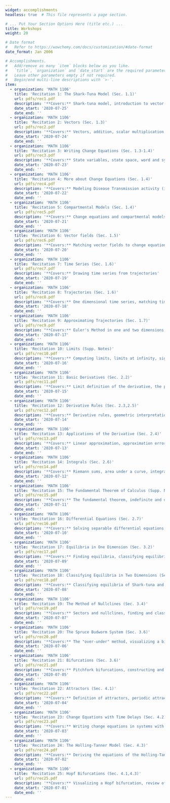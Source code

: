 ```yaml
---
widget: accomplishments
headless: true  # This file represents a page section.

# ... Put Your Section Options Here (title etc.) ...
title: Workshops
weight: 20

# Date format
#   Refer to https://wowchemy.com/docs/customization/#date-format
date_format: Jan 2006

# Accomplishments.
#   Add/remove as many `item` blocks below as you like.
#   `title`, `organization` and `date_start` are the required parameters.
#   Leave other parameters empty if not required.
#   Begin/end multi-line descriptions with `>-`.
item:
  - organization: 'MATH 1106'
    title: 'Recitation 1: The Shark-Tuna Model (Sec. 1.1)'
    url: pdfs/rec1.pdf
    description: '**Covers:** Shark-tuna model, introduction to vector fields, feedback and feedback loops'
    date_start: '2020-07-25'
    date_end: ''
  - organization: 'MATH 1106'
    title: 'Recitation 2: Vectors (Sec. 1.3)'
    url: pdfs/rec2.pdf
    description: '**Covers:** Vectors, addition, scalar multiplication, norms, normalization'
    date_start: '2020-07-24'
    date_end: ''
  - organization: 'MATH 1106'
    title: 'Recitation 3: Writing Change Equations (Sec. 1.3-1.4)'
    url: pdfs/rec3.pdf
    description: '**Covers:** State variables, state space, word and symbolic equations'
    date_start: '2020-07-23'
    date_end: ''
  - organization: 'MATH 1106'
    title: 'Recitation 4: More about Change Equations (Sec. 1.4)'
    url: pdfs/rec4.pdf
    description: '**Covers:** Modeling Disease Transmission activity (intro to SIR models), the mass-spring system <br> **Modeling Disease Transmission Activity:** <br> <a class="btn btn-outline-primary btn-page-header" href="pdfs/disease_ta.pdf" target="_blank" rel="noopener">TA Instructions</a> <a class="btn btn-outline-primary btn-page-header" href="pdfs/disease_v1.pdf" target="_blank" rel="noopener">Version 1</a> <a class="btn btn-outline-primary btn-page-header" href="pdfs/disease_v2.pdf" target="_blank" rel="noopener">Version 2</a> <a class="btn btn-outline-primary btn-page-header" href="pdfs/disease_v3.pdf" target="_blank" rel="noopener">Version 3</a> <a class="btn btn-outline-primary btn-page-header" href="pdfs/disease_v4.pdf" target="_blank" rel="noopener">Version 4</a>'
    date_start: '2020-07-22'
    date_end: ''
  - organization: 'MATH 1106'
    title: 'Recitation 5: Compartmental Models (Sec. 1.4)'
    url: pdfs/rec5.pdf
    description: '**Covers:** Change equations and compartmental models, model parameters, modifying compartmental models'
    date_start: '2020-07-21'
    date_end: ''
  - organization: 'MATH 1106'
    title: 'Recitation 6: Vector fields (Sec. 1.5)'
    url: pdfs/rec6.pdf
    description: '**Covers:** Matching vector fields to change equations, drawing vector fields'
    date_start: '2020-07-20'
    date_end: ''
  - organization: 'MATH 1106'
    title: 'Recitation 7: Time Series (Sec. 1.6)'
    url: pdfs/rec7.pdf
    description: '**Covers:** Drawing time series from trajectories'
    date_start: '2020-07-19'
    date_end: ''
  - organization: 'MATH 1106'
    title: 'Recitation 8: Trajectories (Sec. 1.6)'
    url: pdfs/rec8.pdf
    description: '**Covers:** One dimensional time series, matching time series and trajectories, drawing trajectories from time series'
    date_start: '2020-07-18'
    date_end: ''
  - organization: 'MATH 1106'
    title: 'Recitation 9: Approximating Trajectories (Sec. 1.7)'
    url: pdfs/rec9.pdf
    description: "**Covers:** Euler's Method in one and two dimensions, approximation vs. computation trade-off"
    date_start: '2020-07-17'
    date_end: ''
  - organization: 'MATH 1106'
    title: 'Recitation 10: Limits (Supp. Notes)'
    url: pdfs/rec10.pdf
    description: '**Covers:** Computing limits, limits at infinity, sigmoid functions, continuity'
    date_start: '2020-07-16'
    date_end: ''
  - organization: 'MATH 1106'
    title: 'Recitation 11: Basic Derivatives (Sec. 2.2)'
    url: pdfs/rec11.pdf
    description: '**Covers:** Limit definition of the derivative, the power, sum and constant multiple rules'
    date_start: '2020-07-15'
    date_end: ''
  - organization: 'MATH 1106'
    title: 'Recitation 12: Derivative Rules (Sec. 2.3,2.5)'
    url: pdfs/rec12.pdf
    description: '**Covers:** Derivative rules, geometric interpretation of the derivative'
    date_start: '2020-07-14'
    date_end: ''
  - organization: 'MATH 1106'
    title: 'Recitation 13: Applications of the Derivative (Sec. 2.4)'
    url: pdfs/rec13.pdf
    description: '**Covers:** Linear approximation, approximation error'
    date_start: '2020-07-13'
    date_end: ''
  - organization: 'MATH 1106'
    title: 'Recitation 14: Integrals (Sec. 2.6)'
    url: pdfs/rec14.pdf
    description: '**Covers:** Riemann sums, area under a curve, integral bound rules'
    date_start: '2020-07-12'
    date_end: ''
  - organization: 'MATH 1106'
    title: 'Recitation 15: The Fundamental Theorem of Calculus (Supp. Notes)'
    url: pdfs/rec15.pdf
    description: '**Covers:** The fundamental theorem, indefinite and definite integrals, computing area between curves'
    date_start: '2020-07-11'
    date_end: ''
  - organization: 'MATH 1106'
    title: 'Recitation 16: Differential Equations (Sec. 2.7)'
    url: pdfs/rec16.pdf
    description: '**Covers:** Solving separable differential equations, general and particular solutions, checking solutions to differential equations'
    date_start: '2020-07-10'
    date_end: ''
  - organization: 'MATH 1106'
    title: 'Recitation 17: Equilibria in One Dimension (Sec. 3.2)'
    url: pdfs/rec17.pdf
    description: '**Covers:** Finding equilibria, classifying equilibria using test points or linear stability analysis, the Allee effect'
    date_start: '2020-07-09'
    date_end: ''
  - organization: 'MATH 1106'
    title: 'Recitation 18: Classifying Equilibria in Two Dimensions (Sec. 3.3)'
    url: pdfs/rec18.pdf
    description: '**Covers:** Classifying equilibria of Shark-tuna and Mass-spring systems, review of solving linear systems'
    date_start: '2020-07-08'
    date_end: ''
  - organization: 'MATH 1106'
    title: 'Recitation 19: The Method of Nullclines (Sec. 3.4)'
    url: pdfs/rec19.pdf
    description: '**Covers:** Sectors and nullclines, finding and classifying equilibria in two dimensional systems'
    date_start: '2020-07-07'
    date_end: ''
  - organization: 'MATH 1106'
    title: 'Recitation 20: The Spruce Budworm System (Sec. 3.6)'
    url: pdfs/rec20.pdf
    description: '**Covers:** The "over-under" method, visualizing a bifurcation'
    date_start: '2020-07-06'
    date_end: ''
  - organization: 'MATH 1106'
    title: 'Recitation 21: Bifurcations (Sec. 3.6)'
    url: pdfs/rec21.pdf
    description: '**Covers:** Pitchfork bifurcations, constructing and interpreting bifurcation diagrams'
    date_start: '2020-07-05'
    date_end: ''
  - organization: 'MATH 1106'
    title: 'Recitation 22: Attractors (Sec. 4.1)'
    url: pdfs/rec22.pdf
    description: '**Covers:** Definition of attractors, periodic attractors, time series in systems with attractors'
    date_start: '2020-07-04'
    date_end: ''
  - organization: 'MATH 1106'
    title: 'Recitation 23: Change Equations with Time Delays (Sec. 4.2)'
    url: pdfs/rec23.pdf
    description: '**Covers:** Writing change equations in systems with time delays'
    date_start: '2020-07-03'
    date_end: ''
  - organization: 'MATH 1106'
    title: 'Recitation 24: The Holling-Tanner Model (Sec. 4.3)'
    url: pdfs/rec24.pdf
    description: '**Covers:** Deriving the equations of the Holling-Tanner model'
    date_start: '2020-07-02'
    date_end: ''
  - organization: 'MATH 1106'
    title: 'Recitation 25: Hopf Bifurcations (Sec. 4.1,4.3)'
    url: pdfs/rec25.pdf
    description: '**Covers:** Visualizing a Hopf bifurcation, review of bifurcations'
    date_start: '2020-07-01'
    date_end: ''
---
```

